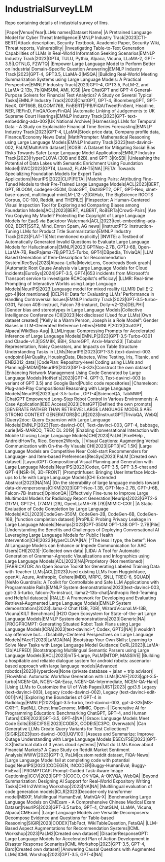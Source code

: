 # IndustrialSurveyLLM
Repo containing details of industrial survey of llms. 

|Paper|Venue|Year|LLMs names|Dataset Name|
|A Pretrained Language Model for Cyber Threat Intelligence|EMNLP Industry Track|2023|CTI-BERT|Attack description, Security Textbook, Academic Paper, Security Wiki, Threat reports, Vulnerability|
|Investigating Table-to-Text Generation Capabilities of LLMs in Real-World Information Seeking Scenarios|EMNLP Industry Track|2023|GPT4, TULU, Pythia,  Alpaca, Vicuna, LLaMA-2, GPT-3.5|LOTNLG, F2WTQ|
|Empower Large Language Model to Perform Better on Industrial Domain-Specific Question Answering|EMNLP Industry Track|2023|GPT-4, GPT3.5, LLaMA-2|MSQA|
|Building Real-World Meeting Summarization Systems using Large Language Models: A Practical Perspective|EMNLP Industry Track|2023|GPT-4, GPT3.5, PaLM-2, and LLaMA-2 13b, 7b|QMSUM, AMI, ICSI|
|Are ChatGPT and GPT-4 General-Purpose Solvers for Financial Text Analytics? A Study on Several Typical Tasks|EMNLP Industry Track|2023|ChatGPT, GPT-4, BloombergGPT, GPT-NeoX, OPT66B, BLOOM176B, FinBERT|FPB/FiQA/TweetFinSent, Headline, NER, REFinD, FinQA/ConvFinQA|
|Automatic Linking of Judgements to UK Supreme Court Hearings|EMNLP Industry Track|2023|GPT- text-embedding-ada-002|UK National Archive|
|Harnessing LLMs for Temporal Data - A Study on Explainable Financial Time Series Forecasting|EMNLP Industry Track|2023|GPT-4, LLaMA|Stock price data, Company profile data,   Finance/Economy News Data|
|MathPrompter: Mathematical Reasoning using Large Language Models|EMNLP Industry Track|2023|text-davinci-002, PaLM|MultiArith dataset|
|KOSBI: A Dataset for Mitigating Social Bias Risks Towards Safer Large Language Model Applications|EMNLP Industry Track|2023|HyperCLOVA (30B and 82B), and GPT-3|KoSBi|
|Unleashing the Potential of Data Lakes with Semantic Enrichment Using Foundation Model|ISWC|2023|GPT4, Llama2, FLAN-T5|NA|
|FETA: Towards Specializing Foundation Models for Expert Task Applications|NeurIPS|2022|CLIP|FETA|
|Matching Pairs: Attributing Fine-Tuned Models to their Pre-Trained Large Language Models|ACL|2023|BERT, GPT, BLOOM, codegen-350M, DialoGPT, DistilGPT2, OPT, GPT-Neo, xlnet-base-cased, multilingual-miniLM-L12-v2|GitHub, The BigScience ROOTS Corpus, CC-100, Reddit, and THEPILE|
|Finspector: A Human-Centered Visual Inspection Tool for Exploring and Comparing Biases among Foundation Models|ACL|2023|BERT, ALBERT, RoBERTa|CrowS-Pairs|
|Are You Copying My Model? Protecting the Copyright of Large Language Models for EaaS via Backdoor Watermark|ACL|2023|text-embedding-ada-002, BERT|SST2, Mind, Enron Spam, AG news|
|InstructPTS: Instruction-Tuning LLMs for Product Title Summarization|EMNLP  Industry Track|2023|FLAT-T5|Not mentioned explicitly|
|INVITE: a Testbed of Automatically Generated Invalid Questions to Evaluate Large Language Models for Hallucinations|EMNLP|2023|GPTNeo-2.7B, GPTJ-6B, Open-LLaMA-7B,  RedPajama-7B,GPT3.5-Turbo, GPT4|DBpedia, TriviaQA|
|LLM Based Generation of Item-Description for Recommendation System|RecSys|2023|Alpaca-LoRa|MovieLens, Goodreads Book graph|
|Automatic Root Cause Analysis via Large Language Models for Cloud Incidents|EuroSys|2024|GPT-3.5, GPT4|653 incidents from Microsoft's Transport service to investigate RCACopilot's efficicay|
|LLMR: Real-time Prompting of Interactive Worlds using Large Language Models|NeurIPS|2023|Language model for mixed reality (LLMR) Dall.E-2 gpt-4|Not mentioned|
|DELPHI: Data for Evaluating LLMs’ Performance in Handling Controversial Issues|EMNLP Industry Track|2023|GPT-3.5-turbo-0301, Falcon 40B-instruct, Falcon 7B-insturct, Dolly-v2-12b|DELPHI|
|Gender bias and stereotypes in Large Language Models|Collective Intelligence Conference (CI)|2023|Not disclosed (Used four LLMs)|Own dataset created|
|“Kelly is a Warm Person, Joseph is a Role Model”: Gender Biases in LLM-Generated Reference Letters|EMNLP|2023|ChatGPT, Alpaca|WikiBias-Aug|
|LLMLingua: Compressing Prompts for Accelerated Inference of Large Language Models|EMNLP|2023|GPT-3.5-Turbo-0301 and Claude-v1.3|GSM8K, BBH, ShareGPT, Arxiv-March23|
|Tabular Representation, Noisy Operators, and Impacts on Table Structure Understanding Tasks in LLMs|NeurIPS|2023|GPT-3.5 (text-davinci-003 endpoint)|AirQuality, HousingData, Diabetes, Wine Testing, Iris, Titanic, and ENB2012_data|
|CodePlan: Repository-level Coding using LLMs and Planning|FMDM@NeurIPS|2023|GPT-4-32k|Construct the own dataset|
|Enhancing Network Management Using Code Generated by Large Language Models|HotNet's|2023|GPT-4, GPT-3, Text-davinci-003 (a variant of GPT 3.5)  and Google Bard|Public code repositories|
|Chameleon: Plug-and-Play Compositional Reasoning with Large Language Models|NeurIPS|2023|gpt-3.5-turbo , GPT-4|ScienceQA, TabMWP|
|ChatGPT Empowered Long-Step Robot Control in Various Environments: A Case Application|IEEE Access|2023|ChatGPT|Defined the own prompts|
|GENERATE RATHER THAN RETRIEVE: LARGE LANGUAGE MODELS ARE STRONG CONTEXT GENERATORS|ICLR|2023|InstructGPT|TriviaQA, WebQ|
|Query2doc: Query Expansion with Large Language Models|EMNLP|2023|Text-davinci-001, Text-davinci-003, GPT-4, babbage, curie|MS-MARCO, TREC DL 2019|
|Enabling Conversational Interaction with Mobile UI using Large Language Models|CHI|2023|PaLM |PixelHelp , AndroidHowTo,  Rico, Screen2Words, |
|Visual Captions: Augmenting Verbal Communication with On-the-fly Visuals|CHI|2023|GPT3|VC 1.5K|
|Large Language Models are Competitive Near Cold-start Recommenders for Language- and Item-based Preferences|RecSys|2023|PaLM |Created own dataset|
|LayoutGPT: Compositional Visual Planning and Generation with Large Language Models|NeurIPS|2023|Codex, GPT-3.5, GPT-3.5-chat and GPT-4|NSR-1K, 3D-FRONT|
|PromptInfuser: Bringing User Interface Mock-ups to Life with Large Language Models|CHI Extended Abstract|2023|NA|NA|
|On the steerability of large language models toward data-drivenpersonas|CIKM|2023|GPT-Neo-1.3B,  GPT-Neo-2.7B,  GPT-J-6B, Falcon-7B-Instruct|OpinionQA|
|Effectively Fine-tune to Improve Large Multimodal Models for Radiology Report Generation|Neurips|2023|GPT2-S (117M),  GPT2-L (774M) [29],
 OpenLLaMA-7B (7B)|MIMIC-CXR |
|A Static Evaluation of Code Completion by Large Language Models|ACL|2023|CodeGen-350M, CodeGen-2B, CodeGen-6B, CodeGen-16B, |function completion dataset|
|ProPILE: Probing Privacy Leakage in Large Language Models|Neurips|2023|OPT-350M OPT-1.3B OPT- 2.7B|Pile|
|Understanding the Benefits and Challenges of Deploying Conversational AI Leveraging Large Language Models for Public Health Intervention|CHI|2023|HyperCLOVA|NA|
|“The less I type, the beter”: How AI Language Models can Enhance or Impede Communication for AAC Users|CHI|2023|-|Collected own data|
|LIDA: A Tool for Automatic Generation of Grammar-Agnostic Visualizations and Infographics using Large Language Models|ACL|2023|NA|Proprietory (Not mentioned)|
|FABRICATOR: An Open Source Toolkit for Generating Labeled Training Data with Teacher LLMs|ACL|2023|Used existing LLMs from Hugginhface, openAI, Azure, Anthropic, Cohere|IMDB, MRPC, SNLI, TREC-6, SQUAD|
|NeMo Guardrails: A Toolkit for Controllable and Safe LLM Applications with Programmable Rails|EMNLP System demonstrations|2023|text-davinci-003, gpt-3.5-turbo, falcon-7b-instruct, llama2-13b-chat|Anthropic Red-Teaming and Helpful datasets|
|RALLE: A Framework for Developing and Evaluating Retrieval-Augmented Large Language Models|EMNLP System demonstrations|2023|Llama-2 Chat (13B, 70B), WizardVicunaLM-13B, Vicuna|KILT Benchmark|
|H2O Open Ecosystem for State-of-the-art Large Language Models|EMNLP System demonstrations|2023|Generic|NA|
|PROGPROMPT: Generating Situated Robot Task Plans using Large Language Models|ICRA|2023|text-davinci-*, Codex, GPT3|NA|
|I wouldn’t say offensive but...: Disability-Centered Perspectives on Large Language Models|FAccT|2023|LaMDA|NA|
|Bootstrap Your Own Skills: Learning to Solve New Tasks with Large Language Model Guidance|CoRL|2023|LLaMA-13b|ALFRED|
|Bootstrapping Multilingual Semantic Parsers using Large Language Models|EACL|2023|mT5-Large, PaLM|MTOP, MASSIVE|
|Building a hospitable and reliable dialogue system for android robots: ascenario-based approach with large language models|Advanced robotics|2023|Hyperclova|None (private database + jalan + trip advisor)|
|FlowMind: Automatic Workflow Generation with LLMs|ICAIF|2023|gpt-3.5-turbo|NCEN-QA, NCEN-QA-Easy, NCEN-QA-Intermediate, NCEN-QA-Hard|
|Using LLMs to Customize the UI of Web Pages|UIST|2023| gpt3.5   Legacy (text-davinci-003),  Legacy (code-davinci-002),  Legacy (text-davinci-edit-001)|NA|
|Exploring the Boundaries of GPT-4 in Radiology|EMNLP|2023|gpt-3.5-turbo, text-davinci-003, gpt-4-32k|MS-CXR-T, RadNLI, Chest ImaGenome, MIMIC, Open-i|
|Generative AI for Programming Education: Benchmarking ChatGPT, GPT-4, and Human Tutors|ICER|2023|GPT-3.5, GPT-4|NA|
|Grace: Language Models Meet Code Edits|ESEC/FSE|2023|CODEX, CODEt5|C3PO, Overwatch|
|Can Generative LLMs Create Query Variants for Test Collections?|SIGIR|2023|text-davinci-003|UQV100|
|Assess and Summarize: Improve Outage Understanding with Large Language Models|ESEC/FSE|2023|GPT-3.X|historical data of 3 years cloud systems|
|What do LLMs Know about Financial Markets? A Case Study on Reddit Market Sentiment Analysis|WWW|2023|GPT-3, PaLM|custom reddit dataset, FiQA-News|
|Large Language Model fail at completing code with potential bugs|NeurIPS|2023|CODEGEN, INCODER|Buggy-HumanEval; Buggy-FixEval|
|PROMPTCAP: Prompt-Guided Task-Aware Image Captioning|ICCV|2023|GPT-3|COCO, OK-VQA, A-OKVQA, WebQA|
|Beyond Summarization: Designing AI Support for Real-World Expository Writing Tasks|CHI In2Writing Workshop|2023|NA|NA|
|Multilingual evaluation of code generation models|ICLR|2023|Decoder-only transformer model|MBXP, Multilingual HumanEval, MathQA-X|
|Benchmarking Large Language Models on CMExam - A Comprehensive Chinese Medical Exam Dataset|NeurIPS|2023|GPT-3.5 turbo, GPT-4, ChatGLM, LLaMA, Vicuna, Alpaca|CMExam|
|Large Language Models are Versatile Decomposers: Decompose Evidence and Questions for Table-based Reasoning|SIGIR|2023|CODEX|TabFact, WikiTableQuestion, FetaQA|
|LLM-Based Aspect Augmentations for Recommendation Systems|ICML Workshop|2023|PaLM2|Created own dataset|
|DisasterResponseGPT: Large Language Models for Accelerated Plan of Action Development in Disaster Response Scenarios|ICML Workshop|2023|GPT-3.5, GPT-4, Bard|Created own dataset|
|Answering Causal Questions with Augmented LLMs|ICML Worshop|2023|GPT-3.5, GPT-4|NA|
